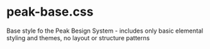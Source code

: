 # peak-base.css

Base style fo the Peak Besign System - includes only basic elemental styling and themes, no layout or structure patterns